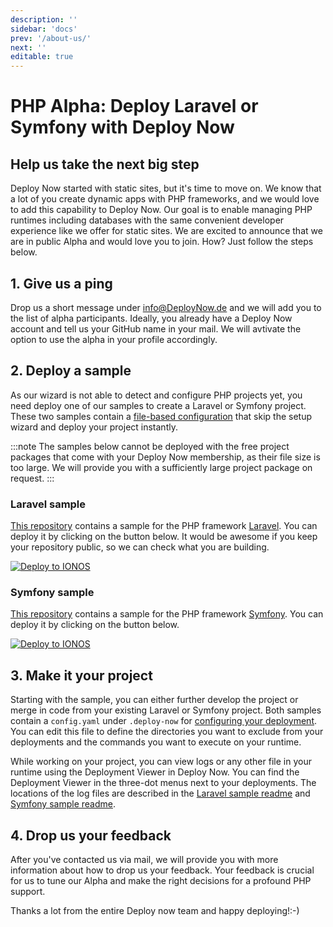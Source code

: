 ```yaml
---
description: ''
sidebar: 'docs'
prev: '/about-us/'
next: ''
editable: true
---
```


# PHP Alpha: Deploy Laravel or Symfony with Deploy Now

## Help us take the next big step
Deploy Now started with static sites, but it's time to move on. We know that a lot of you create dynamic apps with PHP frameworks, and we would love to add this capability to Deploy Now. Our goal is to enable managing PHP runtimes including databases with the same convenient developer experience like we offer for static sites. We are excited to announce that we are in public Alpha and would love you to join. How? Just follow the steps below.

## 1. Give us a ping
Drop us a short message under [info@DeployNow.de](mailto:info@DeployNow.de) and we will add you to the list of alpha participants. Ideally, you already have a Deploy Now account and tell us your GitHub name in your mail. We will avtivate the option to use the alpha in your profile accordingly.

## 2. Deploy a sample
As our wizard is not able to detect and configure PHP projects yet, you need deploy one of our samples to create a Laravel or Symfony project. These two samples contain a [file-based configuration](/docs/create-sample/#skip-the-wizard-with-a-file-based-configuration) that skip the setup wizard and deploy your project instantly.

:::note 
The samples below cannot be deployed with the free project packages that come with your Deploy Now membership, as their file size is too large. We will provide you with a sufficiently large project package on request.
:::

### Laravel sample
[This repository](https://github.com/ionos-deploy-now/laravel-starter) contains a sample for the PHP framework [Laravel](https://laravel.com/). You can deploy it by clicking on the button below. It would be awesome if you keep your repository public, so we can check what you are building. 

[![Deploy to IONOS](https://images.ionos.space/deploy-now-icons/deploy-to-ionos-btn.svg)](https://ionos.space/setup?repo=https://github.com/ionos-deploy-now/laravel-starter)

### Symfony sample
[This repository](https://github.com/ionos-deploy-now/symfony-starter) contains a sample for the PHP framework [Symfony](https://symfony.com/). You can deploy it by clicking on the button below.

[![Deploy to IONOS](https://images.ionos.space/deploy-now-icons/deploy-to-ionos-btn.svg)](https://ionos.space/setup?repo=https://github.com/ionos-deploy-now/symfony-starter)

## 3. Make it your project
Starting with the sample, you can either further develop the project or merge in code from your existing Laravel or Symfony project. Both samples contain a `config.yaml` under `.deploy-now` for [configuring your deployment](/docs/deployment-configuration/). You can edit this file to define the directories you want to exclude from your deployments and the commands you want to execute on your runtime. 

While working on your project, you can view logs or any other file in your runtime using the Deployment Viewer in Deploy Now. You can find the Deployment Viewer in the three-dot menus next to your deployments. The locations of the log files are described in the [Laravel sample readme](https://github.com/ionos-deploy-now/laravel-starter) and [Symfony sample readme](https://github.com/ionos-deploy-now/symfony-starter).

## 4. Drop us your feedback
After you've contacted us via mail, we will provide you with more information about how to drop us your feedback. Your feedback is crucial for us to tune our Alpha and make the right decisions for a profound PHP support.

Thanks a lot from the entire Deploy now team and happy deploying!:-)
